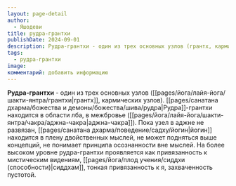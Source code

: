```yaml
---
layout: page-detail
author:
  - Яшодеви
title: рудра-грантхи
publishDate: 2024-09-01
description: Рудра-грантхи - один из трех основных узлов (грантх, кармических узлов). Рудра-грантхи находится в области лба, в межбровье (аджна-чакра).
tags:
  - рудра-грантхи
image: 
комментарий: добавить информацию
---
```

**Рудра-грантхи** - один из трех основных узлов ([[pages/йога/лайя-йога/шакти-янтра/грантхи|грантх]], кармических узлов). [[pages/санатана дхарма/божества и демоны/божества/шива/рудра|Рудра]]-грантхи находится в области лба, в межбровье ([[pages/йога/лайя-йога/шакти-янтра/чакра/аджна-чакра|аджна-чакра]]). Пока узел в аджне не развязан, [[pages/санатана дхарма/поведение/садху/йогин|йогин]] находится в плену двойственных мыслей, не может подняться выше концепций, не понимает принципа осознанности вне мыслей. На более высоком уровне рудра-грантхи проявляется как привязанность к мистическим видениям, [[pages/йога/плод учения/сиддхи (способности)|сиддхам]], тонкая привязанность к я, захваченность пустотой.

